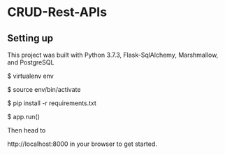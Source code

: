 # CRUD-Rest-APIs

## Setting up
This project was built with Python 3.7.3, Flask-SqlAlchemy, Marshmallow, and PostgreSQL

$ virtualenv env

$ source env/bin/activate

$ pip install -r requirements.txt

$ app.run()

Then head to

http://localhost:8000 in your browser to get started.
